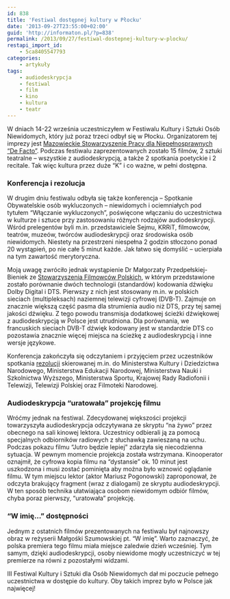 ```yaml
---
id: 838
title: 'Festiwal dostępnej kultury w Płocku'
date: '2013-09-27T23:55:00+02:00'
guid: 'http://informaton.pl/?p=838'
permalink: /2013/09/27/festiwal-dostepnej-kultury-w-plocku/
restapi_import_id:
    - 5ca8405547793
categories:
    - artykuły
tags:
    - audiodeskrypcja
    - festiwal
    - film
    - kino
    - kultura
    - teatr
---
```


W dniach 14-22 września uczestniczyłem w Festiwalu Kultury i Sztuki Osób Niewidomych, który już poraz trzeci odbył się w Płocku. Organizatorem tej imprezy jest [Mazowieckie Stowarzyszenie Pracy dla Niepełnosprawnych “De Facto”](http://www.defacto.org.pl/). Podczas festiwalu zaprezentowanych zostało 15 filmów, 2 sztuki teatralne – wszystkie z audiodeskrypcją, a także 2 spotkania poetyckie i 2 recitale. Tak więc kultura przez duże “K” i co ważne, w pełni dostępna.

### Konferencja i rezolucja

W drugim dniu festiwalu odbyła się także konferencja – Spotkanie Obywatelskie osób wykluczonych – niewidomych i ociemniałych pod tytułem “Włączanie wykluczonych”, poświęcone włączaniu do uczestnictwa w kulturze i sztuce przy zastosowaniu różnych rodzajów audiodeskrypcji. Wśród prelegentów byli m.in. przedstawiciele Sejmu, KRRiT, filmowców, teatrów, muzeów, twórców audiodeskrypcji oraz środowiska osób niewidomych. Niestety na przestrzeni niespełna 2 godzin stłoczono ponad 20 wystąpień, po nie całe 5 minut każde. Jak łatwo się domyślić – ucierpiała na tym zawartość merytoryczna.

Moją uwagę zwróciło jednak wystąpienie Dr Małgorzaty Przedpełskiej-Bieniek ze [Stowarzyszenia Filmowców Polskich](http://www.sfp.org.pl/), w którym przedstawione zostało porównanie dwóch technologii (standardów) kodowania dźwięku Dolby Digital i DTS. Pierwszy z nich jest stosowany m.in. w polskich sieciach (multipleksach) naziemnej telewizji cyfrowej (DVB-T). Zajmuje on znacznie większą część pasma dla strumienia audio niż DTS, przy tej samej jakości dźwięku. Z tego powodu transmisja dodatkowej ścieżki dźwiękowej z audiodeskrypcją w Polsce jest utrudniona. Dla porównania, we francuskich sieciach DVB-T dźwięk kodowany jest w standardzie DTS co pozostawia znacznie więcej miejsca na ścieżkę z audiodeskrypcją i inne wersje językowe.

Konferencja zakończyła się odczytaniem i przyjęciem przez uczestników spotkania [rezolucji](http://informaton.pl/wp-content/uploads/2013/09/Rezolucja_Wlaczanie_Wykluczonych_2013-09-15_Plock.txt) skierowanej m.in. do Ministerstwa Kultury i Dziedzictwa Narodowego, Ministerstwa Edukacji Narodowej, Ministerstwa Nauki i Szkolnictwa Wyższego, Ministerstwa Sportu, Krajowej Rady Radiofonii i Telewizji, Telewizji Polskiej oraz Filmoteki Narodowej.

### Audiodeskrypcja “uratowała” projekcję filmu

Wróćmy jednak na festiwal. Zdecydowanej większości projekcji towarzyszyła audiodeskrypcja odczytywana ze skryptu “na żywo” przez obecnego na sali kinowej lektora. Uczestnicy odbierali ją za pomocą specjalnych odbiorników radiowych z słuchawką zawieszaną na uchu. Podczas pokazu filmu “Jutro będzie lepiej” zdarzyła się niecodzienna sytuacja. W pewnym momencie projekcja została wstrzymana. Kinooperator oznajmił, że cyfrowa kopia filmu na “dystansie” ok. 10 minut jest uszkodzona i musi zostać pominięta aby można było wznowić oglądanie filmu. W tym miejscu lektor (aktor Mariusz Pogonowski) zaproponował, że odczyta brakujący fragment (wraz z dialogami) ze skryptu audiodeskrypcji. W ten sposób technika ułatwiająca osobom niewidomym odbiór filmów, chyba poraz pierwszy, “uratowała” projekcję.

### “W imię…” dostępności

Jednym z ostatnich filmów prezentowanych na festiwalu był najnowszy obraz w reżyserii Małgośki Szumowskiej pt. “W imię”. Warto zaznaczyć, że polska premiera tego filmu miała miejsce zaledwie dzień wcześniej. Tym samym, dzięki audiodeskrypcji, osoby niewidome mogły uczestniczyć w tej premierze na równi z pozostałymi widzami.

III Festiwal Kultury i Sztuki dla Osób Niewidomych dał mi poczucie pełnego uczestnictwa w dostępie do kultury. Oby takich imprez było w Polsce jak najwięcej!
